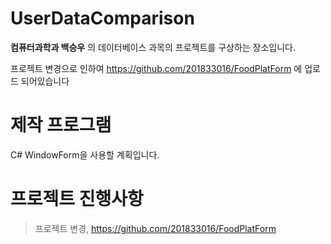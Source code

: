 # UserDataComparison

__컴퓨터과학과 백승우__ 의 데이터베이스 과목의 프로젝트를 구상하는 장소입니다.

프로젝트 변경으로 인하여 https://github.com/201833016/FoodPlatForm 에 업로드 되어있습니다

# 제작 프로그램
C# WindowForm을 사용할 계획입니다.

# 프로젝트 진행사항

>
> 프로젝트 변경, https://github.com/201833016/FoodPlatForm
